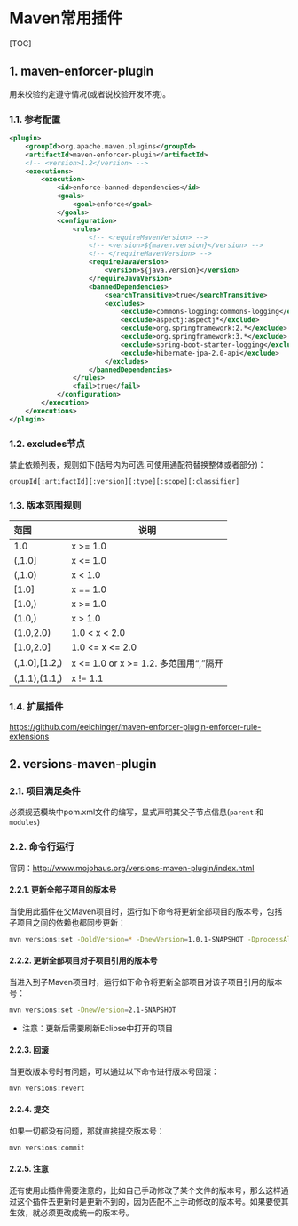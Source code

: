 # Maven常用插件

[TOC]

## 1. maven-enforcer-plugin

用来校验约定遵守情况(或者说校验开发环境)。

### 1.1. 参考配置

```xml
<plugin>
    <groupId>org.apache.maven.plugins</groupId>
    <artifactId>maven-enforcer-plugin</artifactId>
    <!-- <version>1.2</version> -->
    <executions>
        <execution>
            <id>enforce-banned-dependencies</id>
            <goals>
                <goal>enforce</goal>
            </goals>
            <configuration>
                <rules>
                    <!-- <requireMavenVersion> -->
                    <!-- <version>${maven.version}</version> -->
                    <!-- </requireMavenVersion> -->
                    <requireJavaVersion>
                        <version>${java.version}</version>
                    </requireJavaVersion>
                    <bannedDependencies>
                        <searchTransitive>true</searchTransitive>
                        <excludes>
                            <exclude>commons-logging:commons-logging</exclude>
                            <exclude>aspectj:aspectj*</exclude>
                            <exclude>org.springframework:2.*</exclude>
                            <exclude>org.springframework:3.*</exclude>
                            <exclude>spring-boot-starter-logging</exclude>
                            <exclude>hibernate-jpa-2.0-api</exclude>
                        </excludes>
                    </bannedDependencies>
                </rules>
                <fail>true</fail>
            </configuration>
        </execution>
    </executions>
</plugin>
```

### 1.2. excludes节点

禁止依赖列表，规则如下(括号内为可选,可使用通配符替换整体或者部分)：

```text
groupId[:artifactId][:version][:type][:scope][:classifier]
```

### 1.3. 版本范围规则

|     范围      |                 说明                  |
| :------------ | ------------------------------------- |
| 1.0           | x >= 1.0                              |
| (,1.0]        | x <= 1.0                              |
| (,1.0)        | x < 1.0                               |
| [1.0]         | x == 1.0                              |
| [1.0,)        | x >= 1.0                              |
| (1.0,)        | x > 1.0                               |
| (1.0,2.0)     | 1.0 < x < 2.0                         |
| [1.0,2.0]     | 1.0 <= x <= 2.0                       |
| (,1.0],[1.2,) | x <= 1.0 or x >= 1.2. 多范围用“,”隔开 |
| (,1.1),(1.1,) | x != 1.1                              |

### 1.4. 扩展插件

https://github.com/eeichinger/maven-enforcer-plugin-enforcer-rule-extensions

## 2. versions-maven-plugin

### 2.1. 项目满足条件

必须规范模块中pom.xml文件的编写，显式声明其父子节点信息(```parent``` 和 ```modules```)

### 2.2. 命令行运行

官网：http://www.mojohaus.org/versions-maven-plugin/index.html

#### 2.2.1. 更新全部子项目的版本号

当使用此插件在父Maven项目时，运行如下命令将更新全部项目的版本号，包括子项目之间的依赖也都同步更新：

```sh
mvn versions:set -DoldVersion=* -DnewVersion=1.0.1-SNAPSHOT -DprocessAllModules=true -DallowSnapshots=true
```

#### 2.2.2. 更新全部项目对子项目引用的版本号

当进入到子Maven项目时，运行如下命令将更新全部项目对该子项目引用的版本号：

```sh
mvn versions:set -DnewVersion=2.1-SNAPSHOT
```

- 注意：更新后需要刷新Eclipse中打开的项目

#### 2.2.3. 回滚

当更改版本号时有问题，可以通过以下命令进行版本号回滚：

```sh
mvn versions:revert
```

#### 2.2.4. 提交

如果一切都没有问题，那就直接提交版本号：

```sh
mvn versions:commit
```

#### 2.2.5. 注意

还有使用此插件需要注意的，比如自己手动修改了某个文件的版本号，那么这样通过这个插件去更新时是更新不到的，因为匹配不上手动修改的版本号。如果要使其生效，就必须更改成统一的版本号。